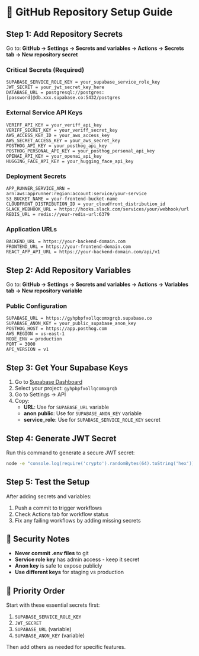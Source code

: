 # 🔐 GitHub Repository Setup Guide

## Step 1: Add Repository Secrets

Go to: **GitHub → Settings → Secrets and variables → Actions → Secrets tab → New repository secret**

### Critical Secrets (Required)
```
SUPABASE_SERVICE_ROLE_KEY = your_supabase_service_role_key
JWT_SECRET = your_jwt_secret_key_here
DATABASE_URL = postgresql://postgres:[password]@db.xxx.supabase.co:5432/postgres
```

### External Service API Keys
```
VERIFF_API_KEY = your_veriff_api_key
VERIFF_SECRET_KEY = your_veriff_secret_key
AWS_ACCESS_KEY_ID = your_aws_access_key
AWS_SECRET_ACCESS_KEY = your_aws_secret_key
POSTHOG_API_KEY = your_posthog_api_key
POSTHOG_PERSONAL_API_KEY = your_posthog_personal_api_key
OPENAI_API_KEY = your_openai_api_key
HUGGING_FACE_API_KEY = your_hugging_face_api_key
```

### Deployment Secrets
```
APP_RUNNER_SERVICE_ARN = arn:aws:apprunner:region:account:service/your-service
S3_BUCKET_NAME = your-frontend-bucket-name
CLOUDFRONT_DISTRIBUTION_ID = your_cloudfront_distribution_id
SLACK_WEBHOOK_URL = https://hooks.slack.com/services/your/webhook/url
REDIS_URL = redis://your-redis-url:6379
```

### Application URLs
```
BACKEND_URL = https://your-backend-domain.com
FRONTEND_URL = https://your-frontend-domain.com
REACT_APP_API_URL = https://your-backend-domain.com/api/v1
```

## Step 2: Add Repository Variables

Go to: **GitHub → Settings → Secrets and variables → Actions → Variables tab → New repository variable**

### Public Configuration
```
SUPABASE_URL = https://gyhpbpfxollqcomxgrqb.supabase.co
SUPABASE_ANON_KEY = your_public_supabase_anon_key
POSTHOG_HOST = https://app.posthog.com
AWS_REGION = us-east-1
NODE_ENV = production
PORT = 3000
API_VERSION = v1
```

## Step 3: Get Your Supabase Keys

1. Go to [Supabase Dashboard](https://supabase.com/dashboard)
2. Select your project: `gyhpbpfxollqcomxgrqb`
3. Go to Settings → API
4. Copy:
   - **URL**: Use for `SUPABASE_URL` variable
   - **anon public**: Use for `SUPABASE_ANON_KEY` variable  
   - **service_role**: Use for `SUPABASE_SERVICE_ROLE_KEY` secret

## Step 4: Generate JWT Secret

Run this command to generate a secure JWT secret:
```bash
node -e "console.log(require('crypto').randomBytes(64).toString('hex'))"
```

## Step 5: Test the Setup

After adding secrets and variables:
1. Push a commit to trigger workflows
2. Check Actions tab for workflow status
3. Fix any failing workflows by adding missing secrets

## 🚨 Security Notes

- **Never commit .env files** to git
- **Service role key** has admin access - keep it secret
- **Anon key** is safe to expose publicly
- **Use different keys** for staging vs production

## 🎯 Priority Order

Start with these essential secrets first:
1. `SUPABASE_SERVICE_ROLE_KEY`
2. `JWT_SECRET` 
3. `SUPABASE_URL` (variable)
4. `SUPABASE_ANON_KEY` (variable)

Then add others as needed for specific features.
